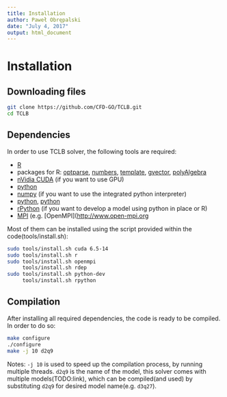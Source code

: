 ```yaml
---
title: Installation
author: Paweł Obrępalski
date: "July 4, 2017"
output: html_document
---
```


# Installation
## Downloading files
```bash
git clone https://github.com/CFD-GO/TCLB.git
cd TCLB
```

## Dependencies

In order to use TCLB solver, the following tools are required:

* [R](https://www.r-project.org/)
* packages for R: [optparse](https://cran.r-project.org/package=optparse), [numbers](https://cran.r-project.org/package=numbers),  [template](https://github.com/llaniewski/rtemplate), [gvector](https://github.com/llaniewski/gvector),  [polyAlgebra](https://github.com/llaniewski/polyAlgebra)
* [nVidia CUDA](https://developer.nvidia.com/cuda-zone) (if you want to use GPU)
* [python](https://www.python.org/)
* [numpy](http://www.numpy.org/) (if you want to use the integrated python interpreter)
* [python](https://www.python.org/), [python](http://www.sympy.org/) 
* [rPython](https://cran.r-project.org/package=rPython) (if you want to develop a model using python in place or R)
* [MPI](https://en.wikipedia.org/wiki/Message_Passing_Interface) (e.g. [OpenMPI](http://www.open-mpi.org

Most of them can be installed using the script provided within the code(tools/install.sh):

```bash
sudo tools/install.sh cuda 6.5-14
sudo tools/install.sh r
sudo tools/install.sh openmpi
     tools/install.sh rdep
sudo tools/install.sh python-dev
     tools/install.sh rpython
```

## Compilation

After installing all required dependencies, the code is ready to be compiled. In order to do so:
```bash
make configure
./configure
make -j 10 d2q9
```
Notes: `-j 10` is used to speed up the compilation process, by running multiple threads. `d2q9` is the name of the model, this solver comes with multiple models(TODO:link), which can be compiled(and used) by substituting `d2q9` for desired model name(e.g. `d3q27`).
